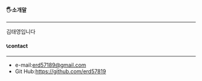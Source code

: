 #### 🖐소개말
-------------
김태영입니다

#### 📞contact
--------------
- e-mail:erd57189@gmail.com
- Git Hub:https://github.com/erd57819

